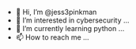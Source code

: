 - 👋 Hi, I’m @jess3pinkman
- 👀 I’m interested in cybersecurity ...
- 🌱 I’m currently learning python ...
- 📫 How to reach me ...

<!---
jess3pinkman/jess3pinkman is a ✨ special ✨ repository because its `README.md` (this file) appears on your GitHub profile.
You can click the Preview link to take a look at your changes.
--->
